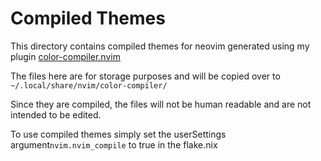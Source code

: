 # Compiled Themes

This directory contains compiled themes for neovim generated using my plugin [color-compiler.nvim](https://github.com/paradoxical-dev/color-compiler.nvim)

The files here are for storage purposes and will be copied over to `~/.local/share/nvim/color-compiler/`

Since they are compiled, the files will not be human readable and are not intended to be edited.

To use compiled themes simply set the userSettings argument`nvim.nvim_compile` to true in the flake.nix
